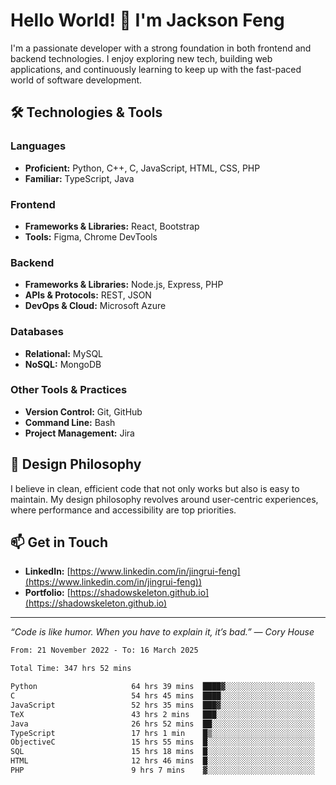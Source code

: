 # Hello World! 👋 I'm Jackson Feng

I'm a passionate developer with a strong foundation in both frontend and backend technologies. I enjoy exploring new tech, building web applications, and continuously learning to keep up with the fast-paced world of software development.

## 🛠 Technologies & Tools

### Languages
- **Proficient:** Python, C++, C, JavaScript, HTML, CSS, PHP
- **Familiar:** TypeScript, Java

### Frontend
- **Frameworks & Libraries:** React, Bootstrap
- **Tools:** Figma, Chrome DevTools

### Backend
- **Frameworks & Libraries:** Node.js, Express, PHP
- **APIs & Protocols:** REST, JSON
- **DevOps & Cloud:** Microsoft Azure

### Databases
- **Relational:** MySQL
- **NoSQL:** MongoDB

### Other Tools & Practices
- **Version Control:** Git, GitHub
- **Command Line:** Bash
- **Project Management:** Jira


## 🎨 Design Philosophy

I believe in clean, efficient code that not only works but also is easy to maintain. My design philosophy revolves around user-centric experiences, where performance and accessibility are top priorities.

## 📫 Get in Touch

- **LinkedIn:** [https://www.linkedin.com/in/jingrui-feng](https://www.linkedin.com/in/jingrui-feng))
- **Portfolio:** [https://shadowskeleton.github.io](https://shadowskeleton.github.io)

---

*“Code is like humor. When you have to explain it, it’s bad.” — Cory House*



<!--START_SECTION:waka-->

```txt
From: 21 November 2022 - To: 16 March 2025

Total Time: 347 hrs 52 mins

Python                     64 hrs 39 mins  ████▓░░░░░░░░░░░░░░░░░░░░   18.59 %
C                          54 hrs 45 mins  ████░░░░░░░░░░░░░░░░░░░░░   15.74 %
JavaScript                 52 hrs 35 mins  ███▓░░░░░░░░░░░░░░░░░░░░░   15.12 %
TeX                        43 hrs 2 mins   ███░░░░░░░░░░░░░░░░░░░░░░   12.37 %
Java                       26 hrs 52 mins  ██░░░░░░░░░░░░░░░░░░░░░░░   07.73 %
TypeScript                 17 hrs 1 min    █▒░░░░░░░░░░░░░░░░░░░░░░░   04.89 %
ObjectiveC                 15 hrs 55 mins  █░░░░░░░░░░░░░░░░░░░░░░░░   04.58 %
SQL                        15 hrs 18 mins  █░░░░░░░░░░░░░░░░░░░░░░░░   04.40 %
HTML                       12 hrs 46 mins  █░░░░░░░░░░░░░░░░░░░░░░░░   03.67 %
PHP                        9 hrs 7 mins    ▓░░░░░░░░░░░░░░░░░░░░░░░░   02.62 %
```

<!--END_SECTION:waka-->

